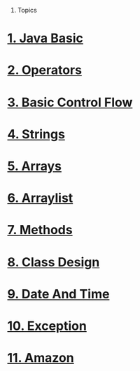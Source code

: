 
1. Topics

# [1. Java Basic](./javabasic/index.md)
# [2. Operators](./operator/index.md)
# [3. Basic Control Flow](./control/index.md)
# [4. Strings](./string/index.md)
# [5. Arrays](./array/index.md)
# [6. Arraylist](./arraylist/index.md)
# [7. Methods](./method/index.md)
# [8. Class Design](./class/index.md)
# [9. Date And Time](./date/index.md)
# [10. Exception](./exception/index.md)
# [11. Amazon](./amazon/index.md)